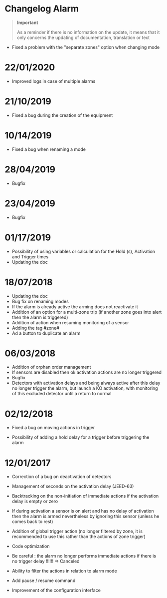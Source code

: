 # Changelog Alarm

>**Important**
>
>As a reminder if there is no information on the update, it means that it only concerns the updating of documentation, translation or text

- Fixed a problem with the "separate zones" option when changing mode

# 22/01/2020

- Improved logs in case of multiple alarms

# 21/10/2019

- Fixed a bug during the creation of the equipment

# 10/14/2019

- Fixed a bug when renaming a mode

# 28/04/2019

- Bugfix

# 23/04/2019

- Bugfix

# 01/17/2019

- Possibility of using variables or calculation for the Hold (s), Activation and Trigger times
- Updating the doc

# 18/07/2018

- Updating the doc
- Bug fix on renaming modes
- If the alarm is already active the arming does not reactivate it
- Addition of an option for a multi-zone trip (if another zone goes into alert then the alarm is triggered)
- Addition of action when resuming monitoring of a sensor
- Adding the tag #zone#
- Ad a button to duplicate an alarm

# 06/03/2018

- Addition of orphan order management
- If sensors are disabled then ok activation actions are no longer triggered
- Bugfix
- Detectors with activation delays and being always active after this delay no longer trigger the alarm, but launch a KO activation, with monitoring of this excluded detector until a return to normal

# 02/12/2018

- Fixed a bug on moving actions in trigger

- Possibility of adding a hold delay for a trigger before triggering the alarm

# 12/01/2017

-   Correction of a bug on deactivation of detectors

-   Management of seconds on the activation delay (JEED-63)

-   Backtracking on the non-initiation of immediate actions if
    the activation delay is empty or zero

-   If during activation a sensor is on alert and has no delay
    of activation then the alarm is armed nevertheless by ignoring this sensor
    (unless he comes back to rest)

-   Addition of global trigger action (no longer filtered by zone, it
    is recommended to use this rather than the actions of
    zone trigger)

-   Code optimization

-   Be careful : the alarm no longer performs immediate actions if there is no
    trigger delay !!!!!! ⇒ Canceled

-   Ability to filter the actions in relation to
    alarm mode

-   Add pause / resume command

-   Improvement of the configuration interface
